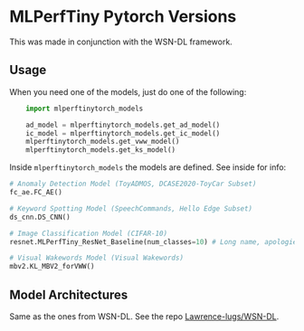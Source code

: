 # MLPerfTiny Pytorch Versions

This was made in conjunction with the WSN-DL framework.

## Usage

When you need one of the models, just do one of the following:

```Python
    import mlperftinytorch_models

    ad_model = mlperftinytorch_models.get_ad_model()
    ic_model = mlperftinytorch_models.get_ic_model()
    mlperftinytorch_models.get_vww_model()
    mlperftinytorch_models.get_ks_model()
```

Inside `mlperftinytorch_models` the models are defined. See inside for info:

```Python
# Anomaly Detection Model (ToyADMOS, DCASE2020-ToyCar Subset)
fc_ae.FC_AE()

# Keyword Spotting Model (SpeechCommands, Hello Edge Subset)
ds_cnn.DS_CNN()

# Image Classification Model (CIFAR-10)
resnet.MLPerfTiny_ResNet_Baseline(num_classes=10) # Long name, apologies.

# Visual Wakewords Model (Visual Wakewords)
mbv2.KL_MBV2_forVWW()
```

## Model Architectures

Same as the ones from WSN-DL. See the repo [Lawrence-lugs/WSN-DL](https://github.com/Lawrence-lugs/cidr-ufl).
